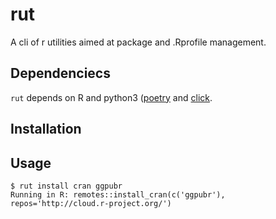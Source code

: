 # rut

A cli of r utilities aimed at package and .Rprofile management.

## Dependenciecs

`rut` depends on R and python3 ([poetry](https://poetry.eustace.io/docs/#installation) and [click]().

## Installation



## Usage

```console
$ rut install cran ggpubr
Running in R: remotes::install_cran(c('ggpubr'), repos='http://cloud.r-project.org/')
```
